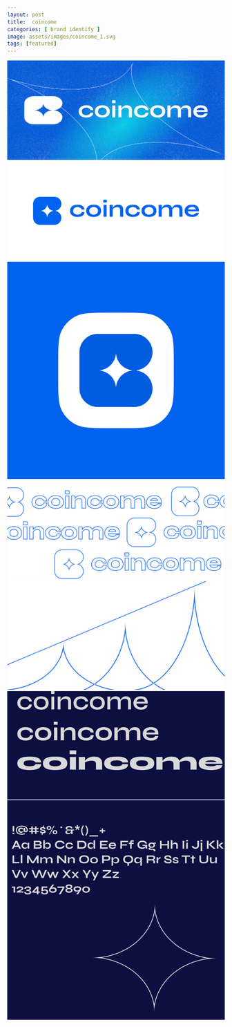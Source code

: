 ```yaml
---
layout: post
title:  coincome
categories: [ brand identify ]
image: assets/images/coincome_1.svg
tags: [featured]
---
```

![](/assets/images/coincome_1.svg)
![](/assets/images/coincome_2.svg)
![](/assets/images/coincome_3.svg)
![](/assets/images/coincome_4.svg)
![](/assets/images/coincome_5.svg)
![](/assets/images/coincome_6.svg)
